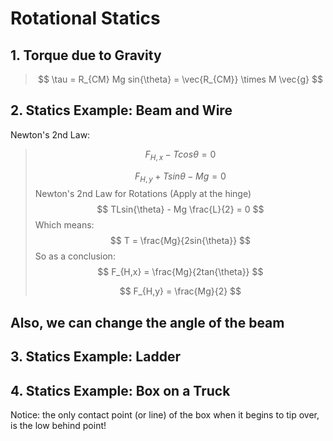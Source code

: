 # Rotational Statics

## 1. Torque due to Gravity

> $$ \tau = R_{CM} Mg sin{\theta} = \vec{R_{CM}} \times M \vec{g} $$

## 2. Statics Example: Beam and Wire

Newton's 2nd Law:
> $$ F_{H,x} - Tcos{\theta} = 0 $$
>
> $$ F_{H,y} + Tsin{\theta} - Mg = 0 $$
Newton's 2nd Law for Rotations (Apply at the hinge)
> $$ TLsin{\theta} - Mg \frac{L}{2} = 0 $$
> Which means:
> $$ T = \frac{Mg}{2sin{\theta}} $$
So as a conclusion:
> $$ F_{H,x} = \frac{Mg}{2tan{\theta}} $$
>
> $$ F_{H,y} = \frac{Mg}{2} $$

## Also, we can change the angle of the beam

## 3. Statics Example: Ladder

## 4. Statics Example: Box on a Truck

Notice: the only contact point (or line) of the box when it begins to tip over, is the low behind point!